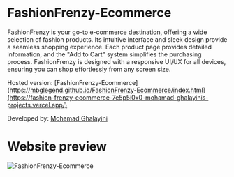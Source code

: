 # FashionFrenzy-Ecommerce
FashionFrenzy is your go-to e-commerce destination, offering a wide selection of fashion products. Its intuitive interface and sleek design provide a seamless shopping experience. Each product page provides detailed information, and the "Add to Cart" system simplifies the purchasing process. FashionFrenzy is designed with a responsive UI/UX for all devices, ensuring you can shop effortlessly from any screen size.

Hosted version: [FashionFrenzy-Ecommerce](https://mbglegend.github.io/FashionFrenzy-Ecommerce/index.html](https://fashion-frenzy-ecommerce-7e5p5i0x0-mohamad-ghalayinis-projects.vercel.app/)

Developed by: [Mohamad Ghalayini](https://github.com/MbgLegend)

# Website preview 
![FashionFrenzy-Ecommerce](https://github.com/MbgLegend/FashionFrenzy-Ecommerce/assets/95979029/abc134b0-e8c2-42ef-8280-e2ece34a394a)
